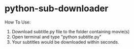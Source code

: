 # python-sub-downloader

How To Use:

1. Download subtitle.py file to the folder containing movie(s)
2. Open terminal and type "python subtitle.py"
3. Your subtitles would be downloaded within seconds.
